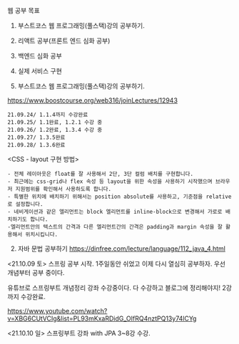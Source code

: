 웹 공부 목표
1. 부스트코스 웹 프로그래밍(풀스택)강의 공부하기.
2. 리액트 공부(프론트 엔드 심화 공부)
3. 백엔드 심화 공부
4. 실제 서비스 구현

1. 부스트코스 웹 프로그래밍(풀스택)강의 공부하기.

https://www.boostcourse.org/web316/joinLectures/12943

	21.09.24/ 1.1.4까지 수강완료
	21.09.25/ 1.1완료, 1.2.1 수강 중
	21.09.26/ 1.2완료, 1.3.4 수강 중
	21.09.27/ 1.3.5완료
	21.09.28/ 1.3.6완료
	
<CSS - layout 구현 방법>

	- 전체 레이아웃은 float를 잘 사용해서 2단, 3단 컬럼 배치를 구현합니다.
	- 최근에는 css-grid나 flex 속성 등 layout을 위한 속성을 사용하기 시작했으며 브라우저 지원범위를 확인해서 사용하도록 합니다.
	- 특별한 위치에 배치하기 위해서는 position absolute를 사용하고, 기준점을 relative로 설정합니다.
	- 네비게이션과 같은 엘리먼트는 block 엘리먼트를 inline-block으로 변경해서 가로로 배치하기도 합니다.
	-엘리먼트안의 텍스트의 간격과 다른 엘리먼트간의 간격은 padding과 margin 속성을 잘 활용해서 위치시킵니다.
    
2. 자바 문법 공부하기 
https://dinfree.com/lecture/language/112_java_4.html


<21.10.09 토>
스프링 공부 시작. 1주일동안 쉬었고 이제 다시 열심히 공부하자. 우선 개념부터 공부 중이다.

유튜브로 스프링부트 개념정리 강좌 수강중이다. 다 수강하고 블로그에 정리해야지!
2강까지 수강완료.

https://www.youtube.com/watch?v=XBG6CUtVCIg&list=PL93mKxaRDidG_OIfRQ4nztPQ13y74lCYg

<21.10.10 일>
스프링부트 강좌 with JPA 3~8강 수강.
